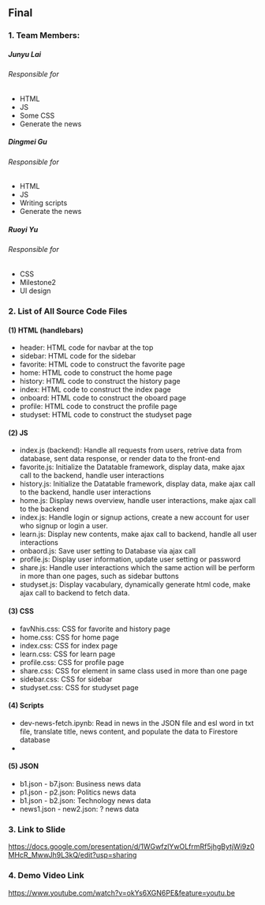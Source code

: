 ## Final

### 1. Team Members:
##### Junyu Lai
###### Responsible for 
- HTML
- JS
- Some CSS
- Generate the news
##### Dingmei Gu
###### Responsible for 
- HTML
- JS
- Writing scripts
- Generate the news
##### Ruoyi Yu
###### Responsible for 
- CSS
- Milestone2
- UI design

### 2. List of All Source Code Files
#### (1) HTML (handlebars)
- header: HTML code for navbar at the top
- sidebar: HTML code for the sidebar
- favorite: HTML code to construct the favorite page
- home: HTML code to construct the home page
- history: HTML code to construct the history page
- index: HTML code to construct the index page
- onboard: HTML code to construct the oboard page
- profile: HTML code to construct the profile page
- studyset: HTML code to construct the studyset page
#### (2) JS
- index.js (backend): Handle all requests from users, retrive data from database, sent data response, or render data to the front-end
- favorite.js: Initialize the Datatable framework, display data, make ajax call to the backend, handle user interactions
- history.js: Initialize the Datatable framework, display data, make ajax call to the backend, handle user interactions
- home.js: Display news overview, handle user interactions, make ajax call to the backend
- index.js: Handle login or signup actions, create a new account for user who signup or login a user.
- learn.js: Display new contents, make ajax call to backend, handle all user interactions
- onbaord.js: Save user setting to Database via ajax call
- profile.js: Display user information, update user setting or password
- share.js: Handle user interactions which the same action will be perform in more than one pages, such as sidebar buttons
- studyset.js: Display vacabulary, dynamically generate html code, make ajax call to backend to fetch data.
#### (3) CSS
- favNhis.css: CSS for favorite and history page
- home.css: CSS for home page
- index.css: CSS for index page
- learn.css: CSS for learn page
- profile.css: CSS for profile page
- share.css: CSS for element in same class used in more than one page
- sidebar.css: CSS for sidebar
- studyset.css: CSS for studyset page
#### (4) Scripts
- dev-news-fetch.ipynb: Read in news in the JSON file and esl word in txt file, translate title, news content, and populate the data to Firestore database
- 
#### (5) JSON
- b1.json - b7.json: Business news data
- p1.json - p2.json: Politics news data
- b1.json - b2.json: Technology news data
- news1.json - new2.json: ? news data

### 3. Link to Slide
https://docs.google.com/presentation/d/1WGwfzlYwOLfrmRf5jhgBytjWi9z0MHcR_MwwJh9L3kQ/edit?usp=sharing

### 4. Demo Video Link
https://www.youtube.com/watch?v=okYs6XGN6PE&feature=youtu.be